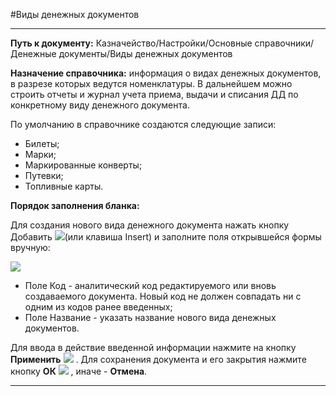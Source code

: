 ﻿#Виды денежных документов

----- 

**Путь к документу:** Казначейство/Настройки/Основные справочники/Денежные документы/Виды денежных документов 

**Назначение справочника:** информация о видах денежных документов, в разрезе которых ведутся номенклатуры. В дальнейшем можно строить отчеты и журнал учета приема, выдачи и списания ДД по конкретному виду денежного документа. 

По умолчанию в справочнике создаются следующие записи: 

- Билеты; 
- Марки; 
- Маркированные конверты; 
- Путевки; 
- Топливные карты. 


**Порядок заполнения бланка:**

Для создания нового вида денежного документа нажать кнопку Добавить  ![](topic:.AddFiles.Btn_Add.png)(или клавиша Insert) и заполните поля открывшейся формы вручную:

![](topic:.AddFiles.Screenshot_2046.jpg)

- Поле Код - аналитический код редактируемого или вновь создаваемого документа. Новый код не должен совпадать ни с одним из кодов ранее введенных; 
- Поле Название - указать название нового вида денежных документов.

Для ввода в действие введенной информации нажмите на кнопку **Применить** ![](topic:.AddFiles.Btn_OK.png) .
Для сохранения документа и его закрытия нажмите кнопку **ОК**
 ![](topic:.AddFiles.Btn_Post.png) , иначе  -  **Отмена**.


------

